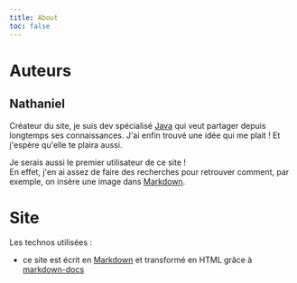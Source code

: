 ```yaml
---
title: About
toc: false
---
```


# Auteurs

## Nathaniel

Créateur du site, je suis dev spécialisé [Java](https://fr.wikipedia.org/wiki/Java_(langage)) qui veut partager
depuis longtemps ses connaissances. J'ai enfin trouvé une idée qui me plait ! Et j'espère qu'elle te plaira aussi.

Je serais aussi le premier utilisateur de ce site !  
En effet, j'en ai assez de faire des recherches pour retrouver comment, par exemple, on insère une image
dans [Markdown](https://fr.wikipedia.org/wiki/Markdown).

# Site

Les technos utilisées :

- ce site est écrit en [Markdown](https://fr.wikipedia.org/wiki/Markdown) et transformé en HTML grâce
  à [markdown-docs](https://gi60s.github.io/markdown-docs/)